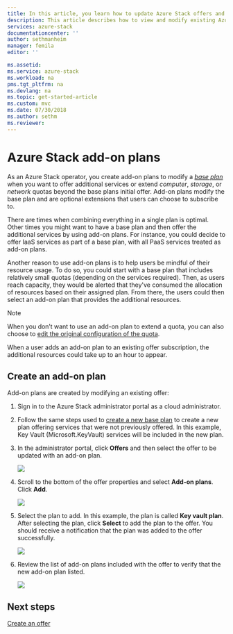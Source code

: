 ```yaml
---
title: In this article, you learn how to update Azure Stack offers and plans | Microsoft Docs
description: This article describes how to view and modify existing Azure Stack offers and plans. 
services: azure-stack
documentationcenter: ''
author: sethmanheim
manager: femila
editor: ''

ms.assetid: 
ms.service: azure-stack
ms.workload: na
pms.tgt_pltfrm: na
ms.devlang: na
ms.topic: get-started-article
ms.custom: mvc
ms.date: 07/30/2018
ms.author: sethm
ms.reviewer: 
---
```


# Azure Stack add-on plans

As an Azure Stack operator, you create add-on plans to modify a [*base plan*](azure-stack-create-plan.md) when you want to offer additional services or extend *computer*, *storage*, or *network* quotas beyond the base plans initial offer. Add-on plans modify the base plan and are optional extensions that users can choose to subscribe to. 

There are times when combining everything in a single plan is optimal. Other times you might want to have a base plan and then offer the additional services by using add-on plans. For instance, you could decide to offer IaaS services as part of a base plan, with all PaaS services treated as add-on plans.

Another reason to use add-on plans is to help users be mindful of their resource usage. To do so, you could start with a base plan that includes relatively small quotas (depending on the services required). Then, as users reach capacity, they would be alerted that they've consumed the allocation of resources based on their assigned plan. From there, the users could then select an add-on plan that provides the additional resources.

> [!NOTE]
> When you don’t want to use an add-on plan to extend a quota, you can also choose to [edit the original configuration of the quota](azure-stack-quota-types.md#to-edit-a-quota). 

When a user adds an add-on plan to an existing offer subscription, the additional resources could take up to an hour to appear. 

## Create an add-on plan
Add-on plans are created by modifying an existing offer:

1. Sign in to the Azure Stack administrator portal as a cloud administrator.
2. Follow the same steps used to [create a new base plan](azure-stack-create-plan.md) to create a new plan offering services that were not previously offered. In this example, Key Vault (Microsoft.KeyVault) services will be included in the new plan.
3. In the administrator portal, click **Offers** and then select the offer to be updated with an add-on plan.

   ![](media/create-add-on-plan/1.PNG)

4.  Scroll to the bottom of the offer properties and select **Add-on plans**. Click **Add**.
   
    ![](media/create-add-on-plan/2.PNG)

5. Select the plan to add. In this example, the plan is called **Key vault plan**. After selecting the plan, click **Select** to add the plan to the offer. You should receive a notification that the plan was added to the offer successfully.
   
    ![](media/create-add-on-plan/3.PNG)

6. Review the list of add-on plans included with the offer to verify that the new add-on plan listed.
   
    ![](media/create-add-on-plan/4.PNG)

## Next steps
[Create an offer](azure-stack-create-offer.md)